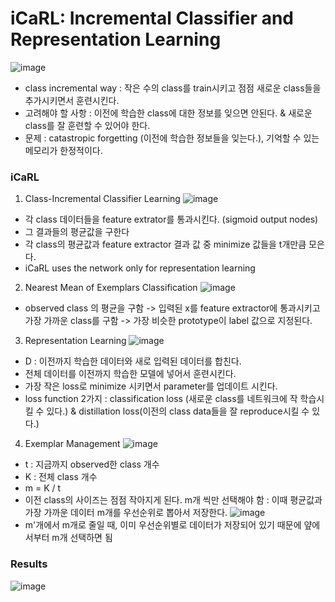 # iCaRL: Incremental Classifier and Representation Learning

![image](https://user-images.githubusercontent.com/70581043/178671672-c1874c6d-466d-4022-85f4-543c604b5186.png)
- class incremental way : 작은 수의 class를 train시키고 점점 새로운 class들을 추가시키면서 훈련시킨다.
- 고려해야 할 사항 : 이전에 학습한 class에 대한 정보를 잊으면 안된다. & 새로운 class를 잘 훈련할 수 있어야 한다.
- 문제 : catastropic forgetting (이전에 학습한 정보들을 잊는다.), 기억할 수 있는 메모리가 한정적이다.


### iCaRL
1. Class-Incremental Classifier Learning
![image](https://user-images.githubusercontent.com/70581043/178672677-f82701b9-a169-499f-8702-3f9ccb335d23.png)
- 각 class 데이터들을 feature extrator를 통과시킨다. (sigmoid output nodes)
- 그 결과들의 평균값을 구한다
- 각 class의 평균값과 feature extractor 결과 값 중 minimize 값들을 t개만큼 모은다.
- iCaRL uses the network only for representation learning

2. Nearest Mean of Exemplars Classification
![image](https://user-images.githubusercontent.com/70581043/178673911-c05c3cae-ad39-489b-9761-3dcfa17e7bba.png)
- observed class 의 평균을 구함 -> 입력된 x를 feature extractor에 통과시키고 가장 가까운 class를 구함 -> 가장 비슷한 prototype이 label 값으로 지정된다.

3. Representation Learning
![image](https://user-images.githubusercontent.com/70581043/178674383-25724c19-e176-49a7-a38e-70b44cd409e9.png)
- D : 이전까지 학습한 데이터와 새로 입력된 데이터를 합친다.
- 전체 데이터를 이전까지 학습한 모델에 넣어서 훈련시킨다.
- 가장 작은 loss로 minimize 시키면서 parameter를 업데이트 시킨다.
- loss function 2가지 : classification loss (새로운 class를 네트워크에 작 학습시킬 수 있다.) & distillation loss(이전의 class data들을 잘 reproduce시킬 수 있다.)

4. Exemplar Management
![image](https://user-images.githubusercontent.com/70581043/178675613-ea1b1bcb-089e-4d1c-a573-1829ca1fd240.png)
- t : 지금까지 observed한 class 개수
- K : 전체 class 개수
- m = K / t
- 이전 class의 사이즈는 점점 작아지게 된다. m개 씩만 선택해야 함 : 이때 평균값과 가장 가까운 데이터 m개를 우선순위로 뽑아서 저장한다.
![image](https://user-images.githubusercontent.com/70581043/178675634-2bf15a78-b717-4062-9750-02f6826729e6.png)
- m'개에서 m개로 줄일 때, 이미 우선순위별로 데이터가 저장되어 있기 때문에 얖에서부터 m개 선택하면 됨

### Results
![image](https://user-images.githubusercontent.com/70581043/178677289-cbc0cbdf-698f-430e-b0e6-b679475ba9ff.png)


